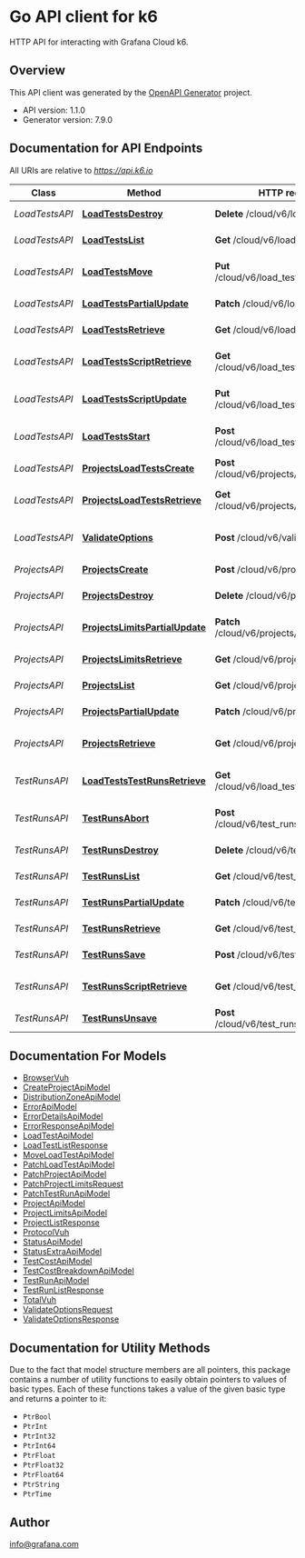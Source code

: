 # Go API client for k6

HTTP API for interacting with Grafana Cloud k6.

## Overview
This API client was generated by the [OpenAPI Generator](https://openapi-generator.tech) project.

- API version: 1.1.0
- Generator version: 7.9.0

## Documentation for API Endpoints

All URIs are relative to *https://api.k6.io*

Class | Method | HTTP request | Description
------------ | ------------- | ------------- | -------------
*LoadTestsAPI* | [**LoadTestsDestroy**](docs/LoadTestsAPI.md#loadtestsdestroy) | **Delete** /cloud/v6/load_tests/{id} | Delete a load test.
*LoadTestsAPI* | [**LoadTestsList**](docs/LoadTestsAPI.md#loadtestslist) | **Get** /cloud/v6/load_tests | List all tests.
*LoadTestsAPI* | [**LoadTestsMove**](docs/LoadTestsAPI.md#loadtestsmove) | **Put** /cloud/v6/load_tests/{id}/move | Move a test to another project.
*LoadTestsAPI* | [**LoadTestsPartialUpdate**](docs/LoadTestsAPI.md#loadtestspartialupdate) | **Patch** /cloud/v6/load_tests/{id} | Update a load test.
*LoadTestsAPI* | [**LoadTestsRetrieve**](docs/LoadTestsAPI.md#loadtestsretrieve) | **Get** /cloud/v6/load_tests/{id} | Get a load test by ID.
*LoadTestsAPI* | [**LoadTestsScriptRetrieve**](docs/LoadTestsAPI.md#loadtestsscriptretrieve) | **Get** /cloud/v6/load_tests/{id}/script | Download the test script.
*LoadTestsAPI* | [**LoadTestsScriptUpdate**](docs/LoadTestsAPI.md#loadtestsscriptupdate) | **Put** /cloud/v6/load_tests/{id}/script | Upload the script for a test.
*LoadTestsAPI* | [**LoadTestsStart**](docs/LoadTestsAPI.md#loadtestsstart) | **Post** /cloud/v6/load_tests/{id}/start | Start a test in Grafana Cloud.
*LoadTestsAPI* | [**ProjectsLoadTestsCreate**](docs/LoadTestsAPI.md#projectsloadtestscreate) | **Post** /cloud/v6/projects/{id}/load_tests | Create a new test.
*LoadTestsAPI* | [**ProjectsLoadTestsRetrieve**](docs/LoadTestsAPI.md#projectsloadtestsretrieve) | **Get** /cloud/v6/projects/{id}/load_tests | List load tests in a project.
*LoadTestsAPI* | [**ValidateOptions**](docs/LoadTestsAPI.md#validateoptions) | **Post** /cloud/v6/validate_options | Validate k6 script options.
*ProjectsAPI* | [**ProjectsCreate**](docs/ProjectsAPI.md#projectscreate) | **Post** /cloud/v6/projects | Create a project.
*ProjectsAPI* | [**ProjectsDestroy**](docs/ProjectsAPI.md#projectsdestroy) | **Delete** /cloud/v6/projects/{id} | Delete a project.
*ProjectsAPI* | [**ProjectsLimitsPartialUpdate**](docs/ProjectsAPI.md#projectslimitspartialupdate) | **Patch** /cloud/v6/projects/{id}/limits | Update project limits.
*ProjectsAPI* | [**ProjectsLimitsRetrieve**](docs/ProjectsAPI.md#projectslimitsretrieve) | **Get** /cloud/v6/projects/{id}/limits | Get project limits.
*ProjectsAPI* | [**ProjectsList**](docs/ProjectsAPI.md#projectslist) | **Get** /cloud/v6/projects | List all projects.
*ProjectsAPI* | [**ProjectsPartialUpdate**](docs/ProjectsAPI.md#projectspartialupdate) | **Patch** /cloud/v6/projects/{id} | Update a project.
*ProjectsAPI* | [**ProjectsRetrieve**](docs/ProjectsAPI.md#projectsretrieve) | **Get** /cloud/v6/projects/{id} | Get a project by ID.
*TestRunsAPI* | [**LoadTestsTestRunsRetrieve**](docs/TestRunsAPI.md#loadteststestrunsretrieve) | **Get** /cloud/v6/load_tests/{id}/test_runs | List all runs of a load test.
*TestRunsAPI* | [**TestRunsAbort**](docs/TestRunsAPI.md#testrunsabort) | **Post** /cloud/v6/test_runs/{id}/abort | Abort a running test.
*TestRunsAPI* | [**TestRunsDestroy**](docs/TestRunsAPI.md#testrunsdestroy) | **Delete** /cloud/v6/test_runs/{id} | Delete a test run.
*TestRunsAPI* | [**TestRunsList**](docs/TestRunsAPI.md#testrunslist) | **Get** /cloud/v6/test_runs | List all test runs.
*TestRunsAPI* | [**TestRunsPartialUpdate**](docs/TestRunsAPI.md#testrunspartialupdate) | **Patch** /cloud/v6/test_runs/{id} | Update a test run.
*TestRunsAPI* | [**TestRunsRetrieve**](docs/TestRunsAPI.md#testrunsretrieve) | **Get** /cloud/v6/test_runs/{id} | Get a test run by ID.
*TestRunsAPI* | [**TestRunsSave**](docs/TestRunsAPI.md#testrunssave) | **Post** /cloud/v6/test_runs/{id}/save | Save test run results.
*TestRunsAPI* | [**TestRunsScriptRetrieve**](docs/TestRunsAPI.md#testrunsscriptretrieve) | **Get** /cloud/v6/test_runs/{id}/script | Download the test run script.
*TestRunsAPI* | [**TestRunsUnsave**](docs/TestRunsAPI.md#testrunsunsave) | **Post** /cloud/v6/test_runs/{id}/unsave | Unsave test run results.


## Documentation For Models

 - [BrowserVuh](docs/BrowserVuh.md)
 - [CreateProjectApiModel](docs/CreateProjectApiModel.md)
 - [DistributionZoneApiModel](docs/DistributionZoneApiModel.md)
 - [ErrorApiModel](docs/ErrorApiModel.md)
 - [ErrorDetailsApiModel](docs/ErrorDetailsApiModel.md)
 - [ErrorResponseApiModel](docs/ErrorResponseApiModel.md)
 - [LoadTestApiModel](docs/LoadTestApiModel.md)
 - [LoadTestListResponse](docs/LoadTestListResponse.md)
 - [MoveLoadTestApiModel](docs/MoveLoadTestApiModel.md)
 - [PatchLoadTestApiModel](docs/PatchLoadTestApiModel.md)
 - [PatchProjectApiModel](docs/PatchProjectApiModel.md)
 - [PatchProjectLimitsRequest](docs/PatchProjectLimitsRequest.md)
 - [PatchTestRunApiModel](docs/PatchTestRunApiModel.md)
 - [ProjectApiModel](docs/ProjectApiModel.md)
 - [ProjectLimitsApiModel](docs/ProjectLimitsApiModel.md)
 - [ProjectListResponse](docs/ProjectListResponse.md)
 - [ProtocolVuh](docs/ProtocolVuh.md)
 - [StatusApiModel](docs/StatusApiModel.md)
 - [StatusExtraApiModel](docs/StatusExtraApiModel.md)
 - [TestCostApiModel](docs/TestCostApiModel.md)
 - [TestCostBreakdownApiModel](docs/TestCostBreakdownApiModel.md)
 - [TestRunApiModel](docs/TestRunApiModel.md)
 - [TestRunListResponse](docs/TestRunListResponse.md)
 - [TotalVuh](docs/TotalVuh.md)
 - [ValidateOptionsRequest](docs/ValidateOptionsRequest.md)
 - [ValidateOptionsResponse](docs/ValidateOptionsResponse.md)


## Documentation for Utility Methods

Due to the fact that model structure members are all pointers, this package contains
a number of utility functions to easily obtain pointers to values of basic types.
Each of these functions takes a value of the given basic type and returns a pointer to it:

* `PtrBool`
* `PtrInt`
* `PtrInt32`
* `PtrInt64`
* `PtrFloat`
* `PtrFloat32`
* `PtrFloat64`
* `PtrString`
* `PtrTime`

## Author

info@grafana.com

